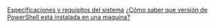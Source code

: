 [Especificaciones y requisitos del sistema](specifications.md)
[¿Cómo saber que versión de PowerShell está instalada en una maquina?](PSVersionTable.md)

